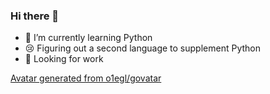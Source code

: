 ### Hi there 👋

* 🌱 I’m currently learning Python
* 😢 Figuring out a second language to supplement Python
* 🥼 Looking for work

[Avatar generated from o1egl/govatar](https://github.com/o1egl/govatar)

<!--
**oliverchen415/oliverchen415** is a ✨ _special_ ✨ repository because its `README.md` (this file) appears on your GitHub profile.

Here are some ideas to get you started:

- 🔭 I’m currently working on ...
- 🌱 I’m currently learning ...
- 👯 I’m looking to collaborate on ...
- 🤔 I’m looking for help with ...
- 💬 Ask me about ...
- 📫 How to reach me: ...
- 😄 Pronouns: ...
- ⚡ Fun fact: ...
-->
